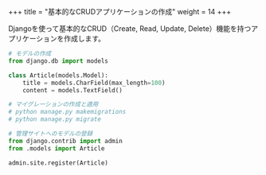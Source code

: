 +++
title = "基本的なCRUDアプリケーションの作成"
weight = 14
+++

Djangoを使って基本的なCRUD（Create, Read, Update, Delete）機能を持つアプリケーションを作成します。

```python
# モデルの作成
from django.db import models

class Article(models.Model):
    title = models.CharField(max_length=100)
    content = models.TextField()

# マイグレーションの作成と適用
# python manage.py makemigrations
# python manage.py migrate

# 管理サイトへのモデルの登録
from django.contrib import admin
from .models import Article

admin.site.register(Article)
```
